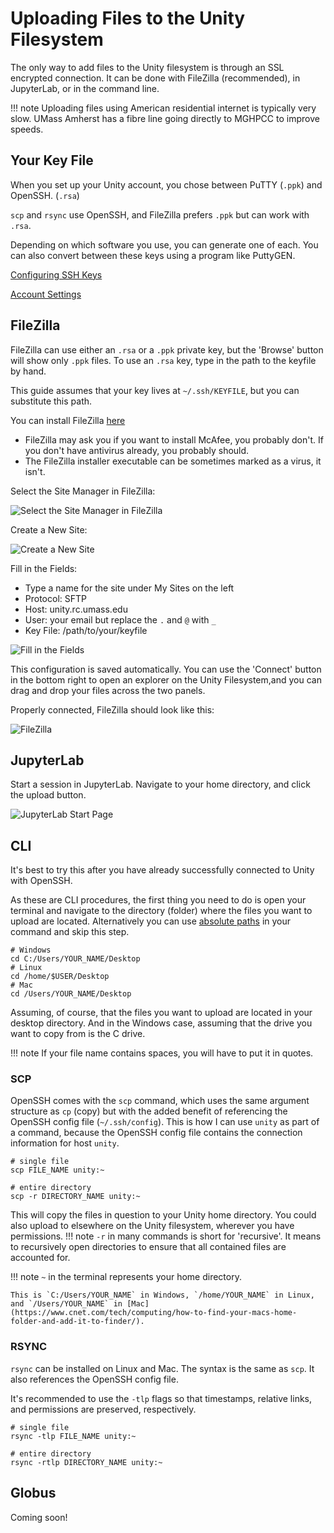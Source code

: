 # Uploading Files to the Unity Filesystem
The only way to add files to the Unity filesystem is through an SSL encrypted connection. It can be done with FileZilla (recommended), in JupyterLab, or in the command line.

!!! note
    Uploading files using American residential internet is typically very slow.
    UMass Amherst has a fibre line going directly to MGHPCC to improve speeds.

## Your Key File ##
When you set up your Unity account, you chose between PuTTY (`.ppk`) and OpenSSH. (`.rsa`)

`scp` and `rsync` use OpenSSH, and FileZilla prefers `.ppk` but can work with `.rsa`.

Depending on which software you use, you can generate one of each. You can also convert between these keys using a program like PuttyGEN.

[Configuring SSH Keys](../connecting/ssh.md)

[Account Settings](https://unity.rc.umass.edu/panel/account.php)

## FileZilla ##
FileZilla can use either an `.rsa` or a `.ppk` private key, but the 'Browse' button will show only `.ppk` files. To use an `.rsa` key, type in the path to the keyfile by hand.

This guide assumes that your key lives at `~/.ssh/KEYFILE`, but you can substitute this path.

You can install FileZilla [here](https://filezilla-project.org/download.php?type=client)

* FileZilla may ask you if you want to install McAfee, you probably don't. If you don't have antivirus already, you probably should.
* The FileZilla installer executable can be sometimes marked as a virus, it isn't.

Select the Site Manager in FileZilla:

![Select the Site Manager in FileZilla](res/select-site-manager.png)

Create a New Site:

![Create a New Site](res/select-new-site.png)

Fill in the Fields:

* Type a name for the site under My Sites on the left
* Protocol: SFTP
* Host: unity.rc.umass.edu
* User: your email but replace the `.` and `@` with `_`
* Key File: /path/to/your/keyfile

![Fill in the Fields](res/site-config.png)

This configuration is saved automatically.
You can use the 'Connect' button in the bottom right to open an explorer on the Unity Filesystem,and you can drag and drop your files across the two panels.

Properly connected, FileZilla should look like this:

![FileZilla](res/done.png)

## JupyterLab ##
Start a session in JupyterLab. Navigate to your home directory, and click the upload button.

![JupyterLab Start Page](res/jupyter-start.png)

## CLI ##
It's best to try this after you have already successfully connected to Unity with OpenSSH.

As these are CLI procedures, the first thing you need to do is open your terminal and navigate to the directory (folder) where the files you want to upload are located. Alternatively you can use [absolute paths](https://networkencyclopedia.com/absolute-path/) in your command and skip this step.
```
# Windows
cd C:/Users/YOUR_NAME/Desktop
# Linux
cd /home/$USER/Desktop
# Mac
cd /Users/YOUR_NAME/Desktop
```
Assuming, of course, that the files you want to upload are located in your desktop directory.
And in the Windows case, assuming that the drive you want to copy from is the C drive.

!!! note
    If your file name contains spaces, you will have to put it in quotes.

### SCP ###
OpenSSH comes with the `scp` command, which uses the same argument structure as `cp` (copy) but with the added benefit of referencing the OpenSSH config file (`~/.ssh/config`). This is how I can use `unity` as part of a command, because the OpenSSH config file contains the connection information for host `unity`.
```
# single file
scp FILE_NAME unity:~

# entire directory
scp -r DIRECTORY_NAME unity:~
```
This will copy the files in question to your Unity home directory.
You could also upload to elsewhere on the Unity filesystem, wherever you have permissions.
!!! note
    `-r` in many commands is short for 'recursive'.
    It means to recursively open directories to ensure that all contained files are accounted for.

!!! note
    `~` in the terminal represents your home directory.

    This is `C:/Users/YOUR_NAME` in Windows, `/home/YOUR_NAME` in Linux, and `/Users/YOUR_NAME` in [Mac](https://www.cnet.com/tech/computing/how-to-find-your-macs-home-folder-and-add-it-to-finder/).

### RSYNC ###
`rsync` can be installed on Linux and Mac. The syntax is the same as `scp`.
It also references the OpenSSH config file.

It's recommended to use the `-tlp` flags so that timestamps, relative links, and permissions are preserved, respectively.
```
# single file
rsync -tlp FILE_NAME unity:~

# entire directory
rsync -rtlp DIRECTORY_NAME unity:~
```


## Globus ##
Coming soon!